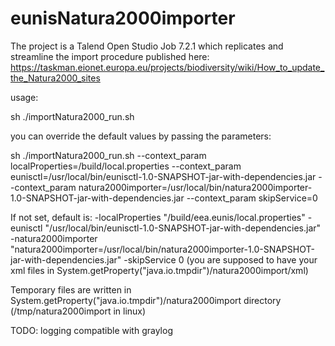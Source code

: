 # eunisNatura2000importer

The project is a Talend Open Studio Job 7.2.1 which replicates and streamline the import procedure published here:
https://taskman.eionet.europa.eu/projects/biodiversity/wiki/How_to_update_the_Natura2000_sites

usage:

sh ./importNatura2000_run.sh

you can override the default values by passing the parameters:

sh ./importNatura2000_run.sh --context_param localProperties=/build/local.properties --context_param eunisctl=/usr/local/bin/eunisctl-1.0-SNAPSHOT-jar-with-dependencies.jar --context_param natura2000importer=/usr/local/bin/natura2000importer-1.0-SNAPSHOT-jar-with-dependencies.jar --context_param skipService=0

If not set, default is:
-localProperties "/build/eea.eunis/local.properties"
-eunisctl "/usr/local/bin/eunisctl-1.0-SNAPSHOT-jar-with-dependencies.jar"
-natura2000importer "natura2000importer=/usr/local/bin/natura2000importer-1.0-SNAPSHOT-jar-with-dependencies.jar"
-skipService 0 (you are supposed to have your xml files in System.getProperty("java.io.tmpdir")/natura2000import/xml)

Temporary files are written in System.getProperty("java.io.tmpdir")/natura2000import directory (/tmp/natura2000import in linux)

TODO: logging compatible with graylog
